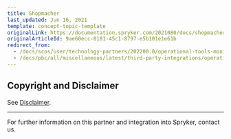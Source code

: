 ```yaml
---
title: Shopmacher
last_updated: Jun 16, 2021
template: concept-topic-template
originalLink: https://documentation.spryker.com/2021080/docs/shopmacher
originalArticleId: 9ae60ecc-8181-45c1-8797-e5b101e1e61b
redirect_from:
  - /docs/scos/user/technology-partners/202200.0/operational-tools-monitoring-legal-etc/shopmacher.html
  - /docs/pbc/all/miscellaneous/latest/third-party-integrations/operational-tools-monitoring-legal/shopmacher.html
---
```


## Copyright and Disclaimer

See [Disclaimer](https://github.com/spryker/spryker-documentation).

---
For further information on this partner and integration into Spryker,  contact us.

<div class="hubspot-form js-hubspot-form" data-portal-id="2770802" data-form-id="163e11fb-e833-4638-86ae-a2ca4b929a41" id="hubspot-1"></div>
